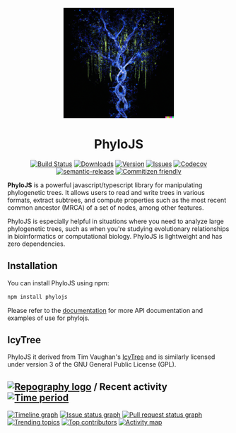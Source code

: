 <!-- markdownlint-disable-next-line -->
<p align="center">
  <a href="https://mui.com/" rel="noopener" target="_blank"><img width="250" src="docs/images/logo.png" alt="MUI logo"></a>
</p>

<h1 align="center">PhyloJS</h1>

<div align="center">

[![Build Status][build-img]][build-url]
[![Downloads][downloads-img]][downloads-url]
[![Version][npm-img]][npm-url]
[![Issues][issues-img]][issues-url]
[![Codecov][codecov-img]][codecov-url]
[![semantic-release][semantic-release-img]][semantic-release-url]
[![Commitizen friendly][commitizen-img]][commitizen-url]

</div>

**PhyloJS** is a powerful javascript/typescript library for manipulating phylogenetic trees. It allows users to read and write trees in various formats, extract subtrees, and compute properties such as the most recent common ancestor (MRCA) of a set of nodes, among other features.

PhyloJS is especially helpful in situations where you need to analyze large phylogenetic trees, such as when you're studying evolutionary relationships in bioinformatics or computational biology. PhyloJS is lightweight and has zero dependencies.

## Installation

You can install PhyloJS using npm:

```bash
npm install phylojs
```

Please refer to the [documentation](https://clockor2.github.io/phylojs/) for more API documentation and examples of use for phylojs.

## IcyTree

PhyloJS it derived from Tim Vaughan's [IcyTree](https://icytree.org/) and is similarly licensed under version 3 of the GNU General Public License (GPL).

[build-img]: https://github.com/clockor2/phylojs/actions/workflows/release.yml/badge.svg
[build-url]: https://github.com/clockor2/phylojs/actions/workflows/release.yml
[downloads-img]: https://img.shields.io/npm/dt/phylojs
[downloads-url]: https://www.npmtrends.com/phylojs
[npm-img]: https://img.shields.io/npm/v/phylojs
[npm-url]: https://www.npmjs.com/package/phylojs
[issues-img]: https://img.shields.io/github/issues/clockor2/phylojs
[issues-url]: https://github.com/clockor2/phylojs/issues
[codecov-img]: https://codecov.io/gh/clockor2/phylojs/branch/main/graph/badge.svg
[codecov-url]: https://codecov.io/gh/clockor2/phylojs
[semantic-release-img]: https://img.shields.io/badge/%20%20%F0%9F%93%A6%F0%9F%9A%80-semantic--release-e10079.svg
[semantic-release-url]: https://github.com/semantic-release/semantic-release
[commitizen-img]: https://img.shields.io/badge/commitizen-friendly-brightgreen.svg
[commitizen-url]: http://commitizen.github.io/cz-cli/


## [![Repography logo](https://images.repography.com/logo.svg)](https://repography.com) / Recent activity [![Time period](https://images.repography.com/39585511/clockor2/phylojs/recent-activity/fEpIxSDb_sYUgM2j1bUXjyxlfQUWr4vm0GR4B9KfpZ0/AlnGCAo5heF-BM0bnFaZKQDLWHHjzsmfLVqlVNru6dw_badge.svg)](https://repography.com)
[![Timeline graph](https://images.repography.com/39585511/clockor2/phylojs/recent-activity/fEpIxSDb_sYUgM2j1bUXjyxlfQUWr4vm0GR4B9KfpZ0/AlnGCAo5heF-BM0bnFaZKQDLWHHjzsmfLVqlVNru6dw_timeline.svg)](https://github.com/clockor2/phylojs/commits)
[![Issue status graph](https://images.repography.com/39585511/clockor2/phylojs/recent-activity/fEpIxSDb_sYUgM2j1bUXjyxlfQUWr4vm0GR4B9KfpZ0/AlnGCAo5heF-BM0bnFaZKQDLWHHjzsmfLVqlVNru6dw_issues.svg)](https://github.com/clockor2/phylojs/issues)
[![Pull request status graph](https://images.repography.com/39585511/clockor2/phylojs/recent-activity/fEpIxSDb_sYUgM2j1bUXjyxlfQUWr4vm0GR4B9KfpZ0/AlnGCAo5heF-BM0bnFaZKQDLWHHjzsmfLVqlVNru6dw_prs.svg)](https://github.com/clockor2/phylojs/pulls)
[![Trending topics](https://images.repography.com/39585511/clockor2/phylojs/recent-activity/fEpIxSDb_sYUgM2j1bUXjyxlfQUWr4vm0GR4B9KfpZ0/AlnGCAo5heF-BM0bnFaZKQDLWHHjzsmfLVqlVNru6dw_words.svg)](https://github.com/clockor2/phylojs/commits)
[![Top contributors](https://images.repography.com/39585511/clockor2/phylojs/recent-activity/fEpIxSDb_sYUgM2j1bUXjyxlfQUWr4vm0GR4B9KfpZ0/AlnGCAo5heF-BM0bnFaZKQDLWHHjzsmfLVqlVNru6dw_users.svg)](https://github.com/clockor2/phylojs/graphs/contributors)
[![Activity map](https://images.repography.com/39585511/clockor2/phylojs/recent-activity/fEpIxSDb_sYUgM2j1bUXjyxlfQUWr4vm0GR4B9KfpZ0/AlnGCAo5heF-BM0bnFaZKQDLWHHjzsmfLVqlVNru6dw_map.svg)](https://github.com/clockor2/phylojs/commits)


